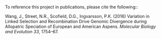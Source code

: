 To reference this project in publications, please cite the following::

Wang, J., Street, N.R., Scofield, D.G., Ingvarsson, P.K. (2016) Variation in Linked Selection and Recombination Drive Genomic Divergence during Allopatric Speciation of European and American Aspens. *Molecular Biology and Evolution* _33_, 1754–67.
